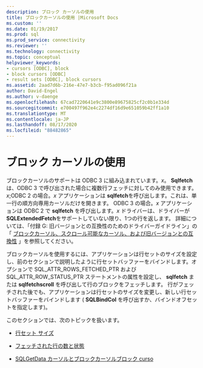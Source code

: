```yaml
---
description: ブロック カーソルの使用
title: ブロックカーソルの使用 |Microsoft Docs
ms.custom: ''
ms.date: 01/19/2017
ms.prod: sql
ms.prod_service: connectivity
ms.reviewer: ''
ms.technology: connectivity
ms.topic: conceptual
helpviewer_keywords:
- cursors [ODBC], block
- block cursors [ODBC]
- result sets [ODBC], block cursors
ms.assetid: 2aad7d6b-216e-47e7-b3cb-f95ad096f21a
author: David-Engel
ms.author: v-daenge
ms.openlocfilehash: 67cad7220641e9c3800e89675825cf2c0b1e334d
ms.sourcegitcommit: e700497f962e4c2274df16d9e651059b42ff1a10
ms.translationtype: MT
ms.contentlocale: ja-JP
ms.lasthandoff: 08/17/2020
ms.locfileid: "88482865"
---
```

# <a name="using-block-cursors"></a>ブロック カーソルの使用
ブロックカーソルのサポートは ODBC 3 に組み込まれています。*x*。 **Sqlfetch** は、ODBC 3 で呼び出された場合に複数行フェッチに対してのみ使用できます。*x*;ODBC 2 の場合。*x* アプリケーションは **sqlfetch**を呼び出します。これは、単一行の順方向専用カーソルだけを開きます。 ODBC 3 の場合。*x* アプリケーションは ODBC 2 で **sqlfetch** を呼び出します。*x* ドライバーは、ドライバーが **SQLExtendedFetch**をサポートしていない限り、1つの行を返します。 詳細については、「付録 G: 旧バージョンとの互換性のためのドライバーガイドライン」の「 [ブロックカーソル、スクロール可能なカーソル、および旧バージョンとの互換性](../../../odbc/reference/appendixes/block-cursors-scrollable-cursors-and-backward-compatibility.md) 」を参照してください。  
  
 ブロックカーソルを使用するには、アプリケーションは行セットのサイズを設定し、前のセクションで説明したように行セットバッファーをバインドします。オプションで SQL_ATTR_ROWS_FETCHED_PTR および SQL_ATTR_ROW_STATUS_PTR ステートメントの属性を設定し、 **sqlfetch** または **sqlfetchscroll** を呼び出して行のブロックをフェッチします。 行がフェッチされた後でも、アプリケーションは行セットのサイズを変更し、新しい行セットバッファーをバインドします ( **SQLBindCol** を呼び出すか、バインドオフセットを指定します)。  
  
 このセクションでは、次のトピックを扱います。  
  
-   [行セット サイズ](../../../odbc/reference/develop-app/rowset-size.md)  
  
-   [フェッチされた行の数と状態](../../../odbc/reference/develop-app/number-of-rows-fetched-and-status.md)  
  
-   [SQLGetData カーソルとブロックカーソルブロック curso](../../../odbc/reference/develop-app/sqlgetdata-and-block-cursors.md)
